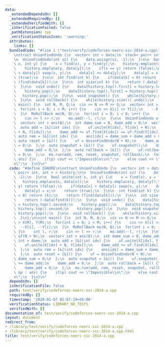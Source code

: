 ```yaml
---
data:
  _extendedDependsOn: []
  _extendedRequiredBy: []
  _extendedVerifiedWith: []
  _isVerificationFailed: false
  _pathExtension: cpp
  _verificationStatusIcon: ':warning:'
  attributes:
    links: []
  bundledCode: "#line 1 \"test/verify/codeforces-neerc-ssc-2014-a.cpp\"\n#define IGNORE\n\
    \nstruct UnionFindUndo {\n  vector< int > data;\n  stack< pair< int, int > > history;\n\
    \n  UnionFindUndo(int sz) {\n    data.assign(sz, -1);\n  }\n\n  bool unite(int\
    \ x, int y) {\n    x = find(x), y = find(y);\n    history.emplace(x, data[x]);\n\
    \    history.emplace(y, data[y]);\n    if(x == y) return (false);\n    if(data[x]\
    \ > data[y]) swap(x, y);\n    data[x] += data[y];\n    data[y] = x;\n    return\
    \ (true);\n  }\n\n  int find(int k) {\n    if(data[k] < 0) return (k);\n    return\
    \ (find(data[k]));\n  }\n\n  int size(int k) {\n    return (-data[find(k)]);\n\
    \  }\n\n  void undo() {\n    data[history.top().first] = history.top().second;\n\
    \    history.pop();\n    data[history.top().first] = history.top().second;\n \
    \   history.pop();\n  }\n\n  void snapshot() {\n    while(history.size()) history.pop();\n\
    \  }\n\n  void rollback() {\n    while(history.size()) undo();\n  }\n};\n\nint\
    \ main() {\n  int N, M, Q;\n  cin >> N >> M >> Q;\n  vector< int > X(M), Y(M);\n\
    \  for(int i = 0; i < M; i++) {\n    cin >> X[i] >> Y[i];\n    --X[i], --Y[i];\n\
    \  }\n  MoRollBack mo(N, Q);\n  for(int i = 0; i < Q; i++) {\n    int l, r;\n\
    \    cin >> l >> r;\n    mo.add(--l, r);\n  }\n\n  UnionFindUndo uf(N + N);\n\
    \  vector< int > ans(Q);\n  int dame_sum = 0, dame_add = 0;\n  vector< int > dame;\n\
    \  auto add = [&](int idx) {\n    uf.unite(X[idx], Y[idx] + N);\n    uf.unite(X[idx]\
    \ + N, Y[idx]);\n    dame_add += uf.find(X[idx]) == uf.find(Y[idx]);\n  };\n \
    \ auto rem = [&](int idx) {\n    ans[idx] = dame_sum + dame_add > 0;\n  };\n \
    \ auto reset = [&]() {\n    uf = UnionFindUndo(N + N);\n    dame_add = dame_sum\
    \ = 0;\n  };\n  auto snapshot = [&]() {\n    uf.snapshot();\n    dame_sum += dame_add;\n\
    \    dame_add = 0;\n  };\n  auto rollback = [&]() {\n    uf.rollback();\n    dame_add\
    \ = 0;\n  };\n  mo.run(add, rem, reset, snapshot, rollback);\n  for(auto &p :\
    \ ans) {\n    if(p) cout << \"Impossible\\n\";\n    else cout << \"Possible\\\
    n\";\n  }\n}\n"
  code: "#define IGNORE\n\nstruct UnionFindUndo {\n  vector< int > data;\n  stack<\
    \ pair< int, int > > history;\n\n  UnionFindUndo(int sz) {\n    data.assign(sz,\
    \ -1);\n  }\n\n  bool unite(int x, int y) {\n    x = find(x), y = find(y);\n \
    \   history.emplace(x, data[x]);\n    history.emplace(y, data[y]);\n    if(x ==\
    \ y) return (false);\n    if(data[x] > data[y]) swap(x, y);\n    data[x] += data[y];\n\
    \    data[y] = x;\n    return (true);\n  }\n\n  int find(int k) {\n    if(data[k]\
    \ < 0) return (k);\n    return (find(data[k]));\n  }\n\n  int size(int k) {\n\
    \    return (-data[find(k)]);\n  }\n\n  void undo() {\n    data[history.top().first]\
    \ = history.top().second;\n    history.pop();\n    data[history.top().first] =\
    \ history.top().second;\n    history.pop();\n  }\n\n  void snapshot() {\n    while(history.size())\
    \ history.pop();\n  }\n\n  void rollback() {\n    while(history.size()) undo();\n\
    \  }\n};\n\nint main() {\n  int N, M, Q;\n  cin >> N >> M >> Q;\n  vector< int\
    \ > X(M), Y(M);\n  for(int i = 0; i < M; i++) {\n    cin >> X[i] >> Y[i];\n  \
    \  --X[i], --Y[i];\n  }\n  MoRollBack mo(N, Q);\n  for(int i = 0; i < Q; i++)\
    \ {\n    int l, r;\n    cin >> l >> r;\n    mo.add(--l, r);\n  }\n\n  UnionFindUndo\
    \ uf(N + N);\n  vector< int > ans(Q);\n  int dame_sum = 0, dame_add = 0;\n  vector<\
    \ int > dame;\n  auto add = [&](int idx) {\n    uf.unite(X[idx], Y[idx] + N);\n\
    \    uf.unite(X[idx] + N, Y[idx]);\n    dame_add += uf.find(X[idx]) == uf.find(Y[idx]);\n\
    \  };\n  auto rem = [&](int idx) {\n    ans[idx] = dame_sum + dame_add > 0;\n\
    \  };\n  auto reset = [&]() {\n    uf = UnionFindUndo(N + N);\n    dame_add =\
    \ dame_sum = 0;\n  };\n  auto snapshot = [&]() {\n    uf.snapshot();\n    dame_sum\
    \ += dame_add;\n    dame_add = 0;\n  };\n  auto rollback = [&]() {\n    uf.rollback();\n\
    \    dame_add = 0;\n  };\n  mo.run(add, rem, reset, snapshot, rollback);\n  for(auto\
    \ &p : ans) {\n    if(p) cout << \"Impossible\\n\";\n    else cout << \"Possible\\\
    n\";\n  }\n}\n"
  dependsOn: []
  isVerificationFile: false
  path: test/verify/codeforces-neerc-ssc-2014-a.cpp
  requiredBy: []
  timestamp: '2020-01-07 02:07:19+09:00'
  verificationStatus: LIBRARY_NO_TESTS
  verifiedWith: []
documentation_of: test/verify/codeforces-neerc-ssc-2014-a.cpp
layout: document
redirect_from:
- /library/test/verify/codeforces-neerc-ssc-2014-a.cpp
- /library/test/verify/codeforces-neerc-ssc-2014-a.cpp.html
title: test/verify/codeforces-neerc-ssc-2014-a.cpp
---
```

